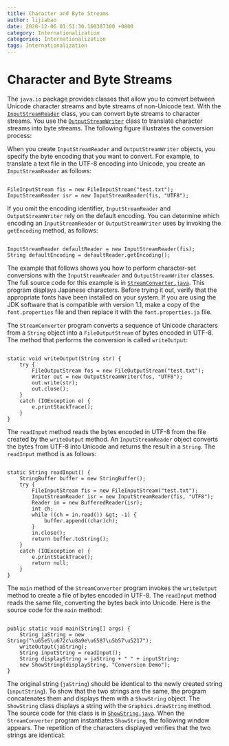 ```yaml
---
title: Character and Byte Streams
author: lijiabao
date: 2020-12-06 01:51:30.160387300 +0800
category: Internationalization
categories: Internationalization
tags: Internationalization
---
```


# Character and Byte Streams

The `java.io` package provides classes that allow you to convert between Unicode character streams and byte streams of non-Unicode text. With the 
[`InputStreamReader`](https://docs.oracle.com/javase/8/docs/api/java/io/InputStreamReader.html) class, you can convert byte streams to character streams. You use the 
[`OutputStreamWriter`](https://docs.oracle.com/javase/8/docs/api/java/io/OutputStreamWriter.html) class to translate character streams into byte streams. The following figure illustrates the conversion process:

When you create `InputStreamReader` and `OutputStreamWriter` objects, you specify the byte encoding that you want to convert. For example, to translate a text file in the UTF-8 encoding into Unicode, you create an `InputStreamReader` as follows:

```

FileInputStream fis = new FileInputStream("test.txt");
InputStreamReader isr = new InputStreamReader(fis, "UTF8");

```

If you omit the encoding identifier, `InputStreamReader` and `OutputStreamWriter` rely on the default encoding. You can determine which encoding an `InputStreamReader` or `OutputStreamWriter` uses by invoking the `getEncoding` method, as follows:

```

InputStreamReader defaultReader = new InputStreamReader(fis);
String defaultEncoding = defaultReader.getEncoding();

```

The example that follows shows you how to perform character-set conversions with the `InputStreamReader` and `OutputStreamWriter` classes. The full source code for this example is in 
[`StreamConverter.java`](examples/StreamConverter.java). This program displays Japanese characters. Before trying it out, verify that the appropriate fonts have been installed on your system. If you are using the JDK software that is compatible with version 1.1, make a copy of the `font.properties` file and then replace it with the `font.properties.ja` file.

The `StreamConverter` program converts a sequence of Unicode characters from a `String` object into a `FileOutputStream` of bytes encoded in UTF-8. The method that performs the conversion is called `writeOutput`:

```

static void writeOutput(String str) {
    try {
        FileOutputStream fos = new FileOutputStream("test.txt");
        Writer out = new OutputStreamWriter(fos, "UTF8");
        out.write(str);
        out.close();
    } 
    catch (IOException e) {
        e.printStackTrace();
    }
}

```

The `readInput` method reads the bytes encoded in UTF-8 from the file created by the `writeOutput` method. An `InputStreamReader` object converts the bytes from UTF-8 into Unicode and returns the result in a `String`. The `readInput` method is as follows:

```

static String readInput() {
    StringBuffer buffer = new StringBuffer();
    try {
        FileInputStream fis = new FileInputStream("test.txt");
        InputStreamReader isr = new InputStreamReader(fis, "UTF8");
        Reader in = new BufferedReader(isr);
        int ch;
        while ((ch = in.read()) &gt; -1) {
            buffer.append((char)ch);
        }
        in.close();
        return buffer.toString();
    } 
    catch (IOException e) {
        e.printStackTrace();
        return null;
    }
}

```

The `main` method of the `StreamConverter` program invokes the `writeOutput` method to create a file of bytes encoded in UTF-8. The `readInput` method reads the same file, converting the bytes back into Unicode. Here is the source code for the `main` method:

```

public static void main(String[] args) {
    String jaString = new String("\u65e5\u672c\u8a9e\u6587\u5b57\u5217");
    writeOutput(jaString); 
    String inputString = readInput();
    String displayString = jaString + " " + inputString;
    new ShowString(displayString, "Conversion Demo");
}

```

The original string (`jaString`) should be identical to the newly created string (`inputString`). To show that the two strings are the same, the program concatenates them and displays them with a `ShowString` object. The `ShowString` class displays a string with the `Graphics.drawString` method. The source code for this class is in 
[`ShowString.java`](examples/ShowString.java). When the `StreamConverter` program instantiates `ShowString`, the following window appears. The repetition of the characters displayed verifies that the two strings are identical:

